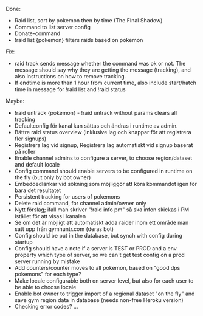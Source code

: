 Done:

* Raid list, sort by pokemon then by time (The FInal Shadow)
* Command to list server config
* Donate-command
* !raid list {pokemon} filters raids based on pokemon

Fix:
* raid track sends message whether the command was ok or not. The message should say why they
are getting the message (tracking), and also instructions on how to remove tracking.
* If endtime is more than 1 hour from current time, also include start/hatch time in message for 
!raid list and !raid status

Maybe:

* !raid untrack {pokemon} - !raid untrack without params clears all tracking
* Defaultconfig för kanal kan sättas och ändras i runtime av admin.
* Bättre raid status overview (inklusive lag och knappar för att registrera fler signups)
* Registrera lag vid signup, Registrera lag automatiskt vid signup baserat på roller
* Enable channel admins to configure a server, to choose region/dataset and default locale
* Config command should enable servers to be configured in runtime on the fly (but only by bot owner)
* Embeddedlänkar vid sökning som möjliggör att köra kommandot igen för bara det resultatet
* Persistent tracking for users of pokemons
* Delete raid command, for channel admin/owner only
* Nytt förslag; ifall man skriver "!raid info pm" så ska infon skickas i PM istället för att visas i kanalen
* Se om det är möjligt att automatiskt adda raider inom ett område man satt upp från gymhuntr.com (deras bot)
* Config should be put in the database, but synch with config during startup
* Config should have a note if a server is TEST or PROD and a env property which type of server,
so we can't get test config on a prod server running by mistake
* Add counters/counter moves to all pokemon, based on "good dps pokemons" for each type?
* Make locale configurable both on server level, but also for each user to be able to choose locale
* Enable bot owner to trigger import of a regional dataset "on the fly" and save gym region data in database 
(needs non-free Heroku version)
* Checking error codes?
...
